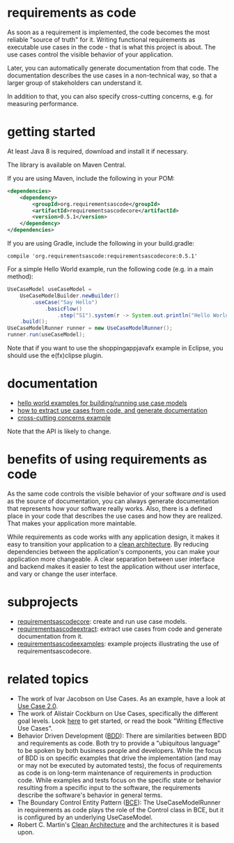 # requirements as code
As soon as a requirement is implemented, the code becomes the most reliable "source of truth" for it. Writing functional requirements as executable use cases in the code - that is what this project is about. The use cases control the visible behavior of your application.

Later, you can automatically generate documentation from that code. The documentation describes the use cases in a non-technical way, so that a larger group of stakeholders can understand it.

In addition to that, you can also specify cross-cutting concerns, e.g. for measuring performance.

# getting started
At least Java 8 is required, download and install it if necessary.

The library is available on Maven Central.

If you are using Maven, include the following in your POM:
``` xml
<dependencies>
	<dependency>
		<groupId>org.requirementsascode</groupId>
		<artifactId>requirementsascodecore</artifactId>
		<version>0.5.1</version>
	</dependency>
</dependencies>
```

If you are using Gradle, include the following in your build.gradle:
```
compile 'org.requirementsascode:requirementsascodecore:0.5.1'
```

For a simple Hello World example, run the following code (e.g. in a main method):
``` java
UseCaseModel useCaseModel = 
	UseCaseModelBuilder.newBuilder()
		.useCase("Say Hello")
			.basicFlow()
				.step("S1").system(r -> System.out.println("Hello World!"))
	.build();
UseCaseModelRunner runner = new UseCaseModelRunner();
runner.run(useCaseModel);
```

Note that if you want to use the shoppingappjavafx example in Eclipse, you should use
the e(fx)clipse plugin.

# documentation
* [hello world examples for building/running use case models](https://github.com/bertilmuth/requirementsascode/tree/master/requirementsascodeexamples/helloworld)
* [how to extract use cases from code, and generate documentation](https://github.com/bertilmuth/requirementsascode/tree/master/requirementsascodeextract)
* [cross-cutting concerns example](https://github.com/bertilmuth/requirementsascode/tree/master/requirementsascodeexamples/crosscuttingconcerns)

Note that the API is likely to change.

# benefits of using requirements as code
As the same code controls the visible behavior of your software _and_ is used as the source of documentation,
you can always generate documentation that represents how your software really works. Also, there is a defined place in your code that describes the use cases and how they are realized.
That makes your application more maintable.

While requirements as code works with any application design, it makes it easy to transition your application
to a [clean architecture](https://8thlight.com/blog/uncle-bob/2012/08/13/the-clean-architecture.html). 
By reducing dependencies between the application's components, you can make your application more changeable.
A clear separation between user interface and backend makes it easier to test the application without user interface, 
and vary or change the user interface.

# subprojects
* [requirementsascodecore](https://github.com/bertilmuth/requirementsascode/tree/master/requirementsascodecore): create and run use case models. 
* [requirementsascodeextract](https://github.com/bertilmuth/requirementsascode/tree/master/requirementsascodeextract): extract use cases from code and generate documentation from it.
* [requirementsascodeexamples](https://github.com/bertilmuth/requirementsascode/tree/master/requirementsascodeexamples): example projects illustrating the use of requirementsascodecore.

# related topics
* The work of Ivar Jacobson on Use Cases. As an example, have a look at [Use Case 2.0](https://www.ivarjacobson.com/publications/white-papers/use-case-ebook).
* The work of Alistair Cockburn on Use Cases, specifically the different goal levels. Look [here](http://alistair.cockburn.us/Use+case+fundamentals) to get started, or read the book "Writing Effective Use Cases".
* Behavior Driven Development ([BDD](https://dannorth.net/introducing-bdd/)): There are similarities between BDD and requirements as code. Both try to provide a "ubiquitous language" to be spoken by both business people and developers. While the focus of BDD is on specific examples that drive the implementation (and may or may not be executed by automated tests), the focus of requirements as code is on long-term maintenance of requirements in production code. While examples and tests focus on the specific state or behavior resulting from a specific input to the software, the requirements describe the software's behavior in general terms. 
* The Boundary Control Entity Pattern ([BCE](http://epf.eclipse.org/wikis/openup/core.tech.common.extend_supp/guidances/guidelines/entity_control_boundary_pattern_C4047897.html)): The UseCaseModelRunner in requirements as code plays the role of the Control class in BCE, but it is configured by an underlying UseCaseModel.
* Robert C. Martin's [Clean Architecture](https://8thlight.com/blog/uncle-bob/2012/08/13/the-clean-architecture.html) and the architectures it is based upon.
